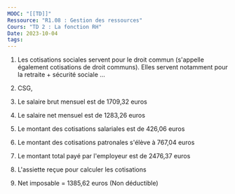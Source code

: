 ```yaml
---
MOOC: "[[TD]]"
Ressource: "R1.08 : Gestion des ressources"
Cours: "TD 2 : La fonction RH"
Date: 2023-10-04
tags:
---
```

1. Les cotisations sociales servent pour le droit commun (s'appelle également cotisations de droit communs). Elles servent notamment pour la retraite + sécurité sociale ...

4. CSG, 

7. Le salaire brut mensuel est de 1709,32 euros
8. Le salaire net mensuel est de 1283,26 euros
9. Le montant des cotisations salariales est de 426,06 euros
10. Le montant des cotisations patronales s'élève à 767,04 euros
11. Le montant total payé par l'employeur est de 2476,37 euros
12. L'assiette reçue pour calculer les cotisations
13. Net imposable = 1385,62 euros (Non déductible)